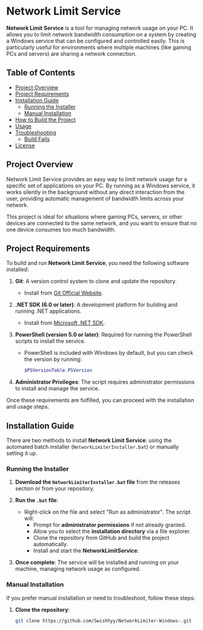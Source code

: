 # Network Limit Service

**Network Limit Service** is a tool for managing network usage on your PC. It allows you to limit network bandwidth consumption on a system by creating a Windows service that can be configured and controlled easily. This is particularly useful for environments where multiple machines (like gaming PCs and servers) are sharing a network connection.

## Table of Contents

- [Project Overview](#project-overview)
- [Project Requirements](#project-requirements)
- [Installation Guide](#installation-guide)
  - [Running the Installer](#running-the-installer)
  - [Manual Installation](#manual-installation)
- [How to Build the Project](#how-to-build-the-project)
- [Usage](#usage)
- [Troubleshooting](#troubleshooting)
  - [Build Fails](#build-fails)
- [License](#license)

## Project Overview

Network Limit Service provides an easy way to limit network usage for a specific set of applications on your PC. By running as a Windows service, it works silently in the background without any direct interaction from the user, providing automatic management of bandwidth limits across your network.

This project is ideal for situations where gaming PCs, servers, or other devices are connected to the same network, and you want to ensure that no one device consumes too much bandwidth.

## Project Requirements

To build and run **Network Limit Service**, you need the following software installed:

1. **Git**: A version control system to clone and update the repository.
   - Install from [Git Official Website](https://git-scm.com/).

2. **.NET SDK (6.0 or later)**: A development platform for building and running .NET applications.
   - Install from [Microsoft .NET SDK](https://dotnet.microsoft.com/download).

3. **PowerShell (version 5.0 or later)**: Required for running the PowerShell scripts to install the service.
   - PowerShell is included with Windows by default, but you can check the version by running:
     ```powershell
     $PSVersionTable.PSVersion
     ```

4. **Administrator Privileges**: The script requires administrator permissions to install and manage the service.

Once these requirements are fulfilled, you can proceed with the installation and usage steps.

## Installation Guide

There are two methods to install **Network Limit Service**: using the automated batch installer (`NetworkLimiterInstaller.bat`) or manually setting it up.

### Running the Installer

1. **Download the `NetworkLimiterInstaller.bat` file** from the releases section or from your repository.
   
2. **Run the `.bat` file**:
   - Right-click on the file and select "Run as administrator". The script will:
     - Prompt for **administrator permissions** if not already granted.
     - Allow you to select the **installation directory** via a file explorer.
     - Clone the repository from GitHub and build the project automatically.
     - Install and start the **NetworkLimitService**.

3. **Once complete**: The service will be installed and running on your machine, managing network usage as configured.

### Manual Installation

If you prefer manual installation or need to troubleshoot, follow these steps:

1. **Clone the repository**:
   ```bash
   git clone https://github.com/Swishhyy/NetworkLimiter-Windows-.git
